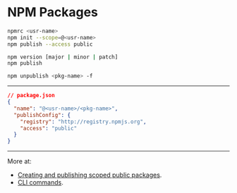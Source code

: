 # NPM Packages

```bash
npmrc <usr-name>
npm init --scope=@<usr-name>
npm publish --access public
```

```bash
npm version [major | minor | patch]
npm publish
```

```bash
npm unpublish <pkg-name> -f
```

---

```json
// package.json
{
  "name": "@<usr-name>/<pkg-name>",
  "publishConfig": {
    "registry": "http://registry.npmjs.org",
    "access": "public"
  }  
}
```

---

More at:

- [Creating and publishing scoped public packages](https://docs.npmjs.com/creating-and-publishing-scoped-public-packages).
- [CLI commands](https://docs.npmjs.com/cli/v7/commands).
